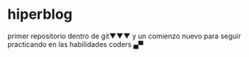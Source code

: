 # hiperblog
primer repositorio
dentro de git▼▼▼
y un comienzo nuevo para seguir practicando en las habilidades coders ▄▀